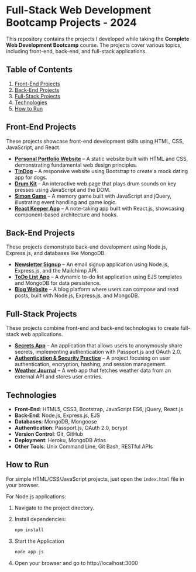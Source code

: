 # Full-Stack Web Development Bootcamp Projects - 2024

This repository contains the projects I developed while taking the **Complete Web Development Bootcamp** course. The projects cover various topics, including front-end, back-end, and full-stack applications.

## Table of Contents

1. [Front-End Projects](#front-end-projects)
2. [Back-End Projects](#back-end-projects)
3. [Full-Stack Projects](#full-stack-projects)
4. [Technologies](#technologies)
5. [How to Run](#how-to-run)

## Front-End Projects

These projects showcase front-end development skills using HTML, CSS, JavaScript, and React.

- **[Personal Portfolio Website](link_to_project)** – A static website built with HTML and CSS, demonstrating fundamental web design principles.
- **[TinDog](link_to_project)** – A responsive website using Bootstrap to create a mock dating app for dogs.
- **[Drum Kit](link_to_project)** – An interactive web page that plays drum sounds on key presses using JavaScript and the DOM.
- **[Simon Game](link_to_project)** – A memory game built with JavaScript and jQuery, illustrating event handling and game logic.
- **[React Keeper App](link_to_project)** – A note-taking app built with React.js, showcasing component-based architecture and hooks.

## Back-End Projects

These projects demonstrate back-end development using Node.js, Express.js, and databases like MongoDB.

- **[Newsletter Signup](link_to_project)** – An email signup application using Node.js, Express.js, and the Mailchimp API.
- **[ToDo List App](link_to_project)** – A dynamic to-do list application using EJS templates and MongoDB for data persistence.
- **[Blog Website](link_to_project)** – A blog platform where users can compose and read posts, built with Node.js, Express.js, and MongoDB.

## Full-Stack Projects

These projects combine front-end and back-end technologies to create full-stack web applications.

- **[Secrets App](link_to_project)** – An application that allows users to anonymously share secrets, implementing authentication with Passport.js and OAuth 2.0.
- **[Authentication & Security Practice](link_to_project)** – A project focusing on user authentication, encryption, hashing, and session management.
- **[Weather Journal](link_to_project)** – A web app that fetches weather data from an external API and stores user entries.

## Technologies

- **Front-End**: HTML5, CSS3, Bootstrap, JavaScript ES6, jQuery, React.js
- **Back-End**: Node.js, Express.js, EJS
- **Databases**: MongoDB, Mongoose
- **Authentication**: Passport.js, OAuth 2.0, bcrypt
- **Version Control**: Git, GitHub
- **Deployment**: Heroku, MongoDB Atlas
- **Other Tools**: Unix Command Line, Git Bash, RESTful APIs

## How to Run

For simple HTML/CSS/JavaScript projects, just open the `index.html` file in your browser.

For Node.js applications:

1. Navigate to the project directory.
2. Install dependencies:
   ```bash
   npm install
   ```
   
3. Start the Application
   ```bash
   node app.js
   ```

4. Open your browser and go to http://localhost:3000   


   
